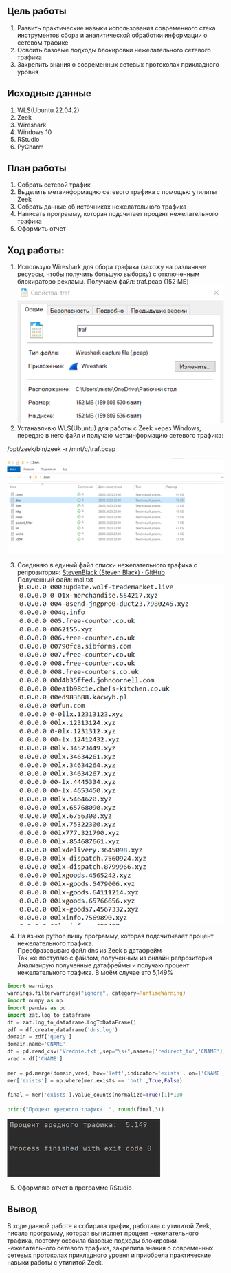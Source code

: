 ## Цель работы

1.  Развить практические навыки использования современного стека инструментов сбора и аналитической обработки информации о сетевом трафике
2.  Освоить базовые подходы блокировки нежелательного сетевого трафика
3.  Закрепить знания о современных сетевых протоколах прикладного уровня

## Исходные данные

1.  WLS(Ubuntu 22.04.2)
2.  Zeek
3.  Wireshark
4.  Windows 10
5.  RStudio
6.  PyCharm

## План работы

1.  Собрать сетевой трафик
2.  Выделить метаинформацию сетевого трафика с помощью утилиты Zeek
3.  Собрать данные об источниках нежелательного трафика
4.  Написать программу, которая подсчитает процент нежелательного трафика
5.  Оформить отчет

## Ход работы:

1.  Использую Wireshark для сбора трафика (захожу на различные ресурсы, чтобы получить большую выборку) с отключенным блокираторо рекламы. Получаем файл: traf.pcap (152 МБ)\
    ![](traf.png)
2.  Устанавливю WLS(Ubuntu) для работы с Zeek через Windows, передаю в него файл и получаю метаинформацию сетевого трафика:

/opt/zeek/bin/zeek -r /mnt/c/traf.pcap

![](zeek.png)

3.  Соединяю в единый файл списки нежелательного трафика с репрозитория: [StevenBlack (Steven Black) · GitHub](https://github.com/StevenBlack) \
    Полученный файл: mal.txt\
    ![](txt.png)

4.  На языке python пишу программу, которая подсчитывает процент нежелательного трафика.\
    Преобразовываю файл dns из Zeek в датафрейм\
    Так же поступаю с файлом, полученным из онлайн репрозитория\
    Анализирую полученные датафреймы и получаю процент нежелательного трафика. В моём случае это 5,149%

``` python
import warnings
warnings.filterwarnings("ignore", category=RuntimeWarning)
import numpy as np
import pandas as pd
import zat.log_to_dataframe
df = zat.log_to_dataframe.LogToDataFrame()
zdf = df.create_dataframe('dns.log')
domain = zdf['query']
domain.name='CNAME'
df = pd.read_csv('Vrednie.txt',sep="\s+",names=['redirect_to','CNAME'])
vred = df['CNAME']

mer = pd.merge(domain,vred, how='left',indicator='exists', on=['CNAME'],)
mer['exists'] = np.where(mer.exists == 'both',True,False)

final = mer['exists'].value_counts(normalize=True)[1]*100

print("Процент вредного трафика: ", round(final,3))
```

![](py.png)

5.  Оформляю отчет в программе RStudio


## Вывод

В ходе данной работе я собирала трафик, работала с утилитой Zeek, писала программу, которая вычисляет процент нежелательного трафика, поэтому освоила базовые подходы блокировки нежелательного сетевого трафика, закрепила знания о современных сетевых протоколах прикладного уровня и приобрела практические навыки работы с утилитой Zeek.
